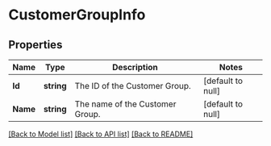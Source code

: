 # CustomerGroupInfo

## Properties

 Name     | Type       | Description                     | Notes             
----------|------------|---------------------------------|-------------------
 **Id**   | **string** | The ID of the Customer Group.   | [default to null] 
 **Name** | **string** | The name of the Customer Group. | [default to null] 

[[Back to Model list]](../README.md#documentation-for-models) [[Back to API list]](../README.md#documentation-for-api-endpoints) [[Back to README]](../README.md)

